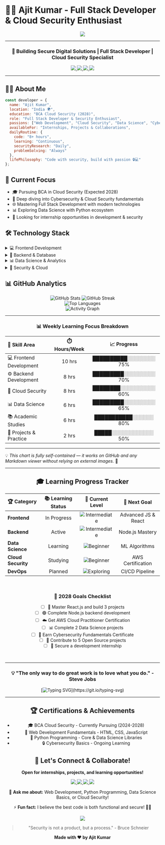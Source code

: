 # 👨‍💻 Ajit Kumar - Full Stack Developer & Cloud Security Enthusiast

<div align="center">
  <img src="https://capsule-render.vercel.app/api?type=waving&color=gradient&customColorList=0,2,3,5,6,8,10,12,14&height=200&section=header&text=Ajit%20Kumar&fontSize=80&animation=fadeIn&fontAlignY=38&desc=Full%20Stack%20Developer%20%7C%20Cloud%20Security&descAlignY=60&descSize=20" />
</div>
 
---

<h3 align="center">
🚀 Building Secure Digital Solutions | Full Stack Developer | Cloud Security Specialist</h3>

<p align="center">
  <a href="https://github.com/ajit-sah01">
    <img src="https://img.shields.io/badge/Portfolio-FF5722?style=for-the-badge&logo=todoist&logoColor=white"/>
  </a>
  <a href="https://x.com/ajit_sah_001">
    <img src="https://img.shields.io/badge/X-1DA1F2?style=for-the-badge&logo=x&logoColor=white"/>
  </a>
   <a href="https://www.instagram.com/anonymous_king_2506/">
    <img src="https://img.shields.io/badge/Instagram-E4405F?style=for-the-badge&logo=instagram&logoColor=white"/>
  </a>
  <a href="https://github.com/ajit-sah01">
    <img src="https://img.shields.io/badge/GitHub-100000?style=for-the-badge&logo=github&logoColor=white"/>
  </a>
  
</p>

---
## 👨‍💻 About Me
```javascript
const developer = {
  name: "Ajit Kumar",
  location: "India 🌍",
  education: "BCA Cloud Security (2028)",
  role: "Full Stack Developer & Security Enthusiast",
  passions: ["Web Development", "Cloud Security", "Data Science", "Cybersecurity"],
  availableFor: "Internships, Projects & Collaborations",
  dailyRoutine: {
    code: "8+ hours",
    learning: "Continuous",
    securityResearch: "Daily",
    problemSolving: "Always"
  },
  lifePhilosophy: "Code with security, build with passion 🔒💻"
};
```

## 🎯 Current Focus

- 🎓 Pursuing BCA in Cloud Security (Expected 2028)
- 🔐 Deep diving into Cybersecurity & Cloud Security fundamentals
- 🌐 Mastering Full Stack Development with modern technologies
- 📊 Exploring Data Science with Python ecosystem
- 🤝 Looking for internship opportunities in development & security

## 🛠️ Technology Stack

<details>
<summary>💻 Frontend Development</summary>
<br>

**Core Technologies:**

<p>
  <img src="https://img.shields.io/badge/HTML5-E34F26?style=for-the-badge&logo=html5&logoColor=white"/>
  <img src="https://img.shields.io/badge/CSS3-1572B6?style=for-the-badge&logo=css3&logoColor=white"/>
  <img src="https://img.shields.io/badge/JavaScript-F7DF1E?style=for-the-badge&logo=javascript&logoColor=black"/>
</p>

**Frameworks & Libraries:**

<p>
  <img src="https://img.shields.io/badge/Bootstrap-563D7C?style=for-the-badge&logo=bootstrap&logoColor=white"/>
  <img src="https://img.shields.io/badge/Tailwind_CSS-38B2AC?style=for-the-badge&logo=tailwind-css&logoColor=white"/>
</p>

</details>

<details>
<summary>🔧 Backend & Database</summary>
<br>

**Programming Languages:**

<p>
  <img src="https://img.shields.io/badge/PHP-777BB4?style=for-the-badge&logo=php&logoColor=white"/>
  <img src="https://img.shields.io/badge/Python-3776AB?style=for-the-badge&logo=python&logoColor=white"/>
  <img src="https://img.shields.io/badge/Java-ED8B00?style=for-the-badge&logo=java&logoColor=white"/>
  <img src="https://img.shields.io/badge/C++-00599C?style=for-the-badge&logo=c%2B%2B&logoColor=white"/>
  <img src="https://img.shields.io/badge/C-00599C?style=for-the-badge&logo=c&logoColor=white"/>
</p>

**Databases:**

<p>
  <img src="https://img.shields.io/badge/MySQL-005C84?style=for-the-badge&logo=mysql&logoColor=white"/>
  <img src="https://img.shields.io/badge/SQL-4479A1?style=for-the-badge&logo=sql&logoColor=white"/>
</p>

</details>

<details>
<summary>📊 Data Science & Analytics</summary>
<br>

**Python Libraries:**

<p>
  <img src="https://img.shields.io/badge/Numpy-013243?style=for-the-badge&logo=numpy&logoColor=white"/>
  <img src="https://img.shields.io/badge/Pandas-150458?style=for-the-badge&logo=pandas&logoColor=white"/>
  <img src="https://img.shields.io/badge/Matplotlib-11557c?style=for-the-badge&logo=python&logoColor=white"/>
  <img src="https://img.shields.io/badge/Seaborn-3776AB?style=for-the-badge&logo=python&logoColor=white"/>
</p>

</details>

<details>
<summary>🔐 Security & Cloud</summary>
<br>

**Areas of Interest:**

<p>
  <img src="https://img.shields.io/badge/Cloud_Security-FF6B35?style=for-the-badge&logo=cloud&logoColor=white"/>
  <img src="https://img.shields.io/badge/Cybersecurity-228B22?style=for-the-badge&logo=security&logoColor=white"/>
  <img src="https://img.shields.io/badge/Network_Security-4B0082?style=for-the-badge&logo=network&logoColor=white"/>
</p>

</details>

## 📊 GitHub Analytics

<div align="center">
  <img src="https://github-readme-stats.vercel.app/api?username=ajit-sah01&show_icons=true&count_private=true&hide_border=true&theme=tokyonight&bg_color=0D1117&title_color=4ECDC4&icon_color=F8D866" alt="GitHub Stats" />
  
  <img src="https://streak-stats.demolab.com?user=ajit-sah01&theme=tokyonight&background=0D1117&hide_border=true&stroke=4ECDC4" alt="GitHub Streak" />
</div>

<div align="center">
  <img src="https://github-readme-stats.vercel.app/api/top-langs/?username=ajit-sah01&layout=compact&theme=tokyonight&bg_color=0D1117&hide_border=true&title_color=4ECDC4&text_color=FFF&icon_color=F8D866" alt="Top Languages" />
</div>

<div align="center">
  <img src="https://github-readme-activity-graph.vercel.app/graph?username=ajit-sah01&custom_title=Contribution%20Graph&bg_color=0D1117&color=F8D866&line=4ECDC4&point=FFFFFF&area=true&hide_border=true" alt="Activity Graph" />
</div>





---


<div align="center">

### 📊 Weekly Learning Focus Breakdown

| 🎯 Skill Area | ⏱️ Hours/Week | 📈 Progress |
|:-------------------------|:-------------:|:----------------------:|
| 💻 Frontend Development | 10 hrs | ██████████░░░░░░░░ 75% |
| ⚙️ Backend Development | 8 hrs | █████████░░░░░░░░░ 70% |
| 🔐 Cloud Security | 8 hrs | ████████░░░░░░░░░░ 60% |
| 📊 Data Science | 6 hrs | █████████░░░░░░░░░ 65% |
| 📚 Academic Studies | 6 hrs | ███████████░░░░░░ 80% |
| 🚀 Projects & Practice | 2 hrs | █████░░░░░░░░░░░░ 50% |

</div>

---

💡 *This chart is fully self-contained — it works on GitHub and any Markdown viewer without relying on external images.* 🚀

---
<div align="center">

## 🎓 Learning Progress Tracker

<div align="center">
</div>

| 🏆 Category | 📚 Learning Status | 🎯 Current Level | 🚀 Next Goal |
|:---|:---:|:---:|:---:|
| **Frontend** | In Progress | ![Intermediate](https://img.shields.io/badge/Level-Intermediate-blue?style=for-the-badge) | Advanced JS & React |
| **Backend** | Active | ![Intermediate](https://img.shields.io/badge/Level-Intermediate-blue?style=for-the-badge) | Node.js Mastery |
| **Data Science** | Learning | ![Beginner](https://img.shields.io/badge/Level-Beginner-green?style=for-the-badge) | ML Algorithms |
| **Cloud Security** | Studying | ![Beginner](https://img.shields.io/badge/Level-Beginner-green?style=for-the-badge) | AWS Certification |
| **DevOps** | Planned | ![Exploring](https://img.shields.io/badge/Level-Exploring-yellow?style=for-the-badge) | CI/CD Pipeline |

<br/>


### 🎯 2028 Goals Checklist

- [ ] 🎨 Master React.js and build 3 projects
- [ ] 🟢 Complete Node.js backend development
- [ ] ☁️ Get AWS Cloud Practitioner Certification
- [ ] 📊 Complete 2 Data Science projects
- [ ] 🔐 Earn Cybersecurity Fundamentals Certificate
- [ ] 🚀 Contribute to 5 Open Source projects
- [ ] 💼 Secure a development internship

</div>

<br/>

---

<div align="center">

### 💡 "The only way to do great work is to love what you do." - Steve Jobs

[![Typing SVG](https://readme-typing-svg.demolab.com?font=Fira+Code&weight=600&size=22&pause=1000&color=4ECDC4&center=true&vCenter=true&width=600&lines=Building+Tomorrow's+Technology+Today;Learning+%7C+Growing+%7C+Innovating;Security-First+Development+Mindset;Always+Ready+for+New+Challenges!)](https://git.io/typing-svg)

</div>

---
<div align="center">

## 🏆 Certifications & Achievements

- 🎓 BCA Cloud Security - Currently Pursuing (2024-2028)
- 📜 Web Development Fundamentals - HTML, CSS, JavaScript
- 🐍 Python Programming - Core & Data Science Libraries
- 🔒 Cybersecurity Basics - Ongoing Learning

## 🤝 Let's Connect & Collaborate!

<div align="center">

**Open for internships, projects, and learning opportunities!**

<p>
  <a href="mailto:ajitk23192@gmail.com">
    <img src="https://img.shields.io/badge/Email-D14836?style=for-the-badge&logo=gmail&logoColor=white"/>
  </a>
  <a href="https://www.linkedin.com/in/ajit-k-0b9b46288/">
    <img src="https://img.shields.io/badge/LinkedIn-0077B5?style=for-the-badge&logo=linkedin&logoColor=white"/>
  </a>
  <a href="https://www.instagram.com/anonymous_king_2506/">
    <img src="https://img.shields.io/badge/Instagram-E4405F?style=for-the-badge&logo=instagram&logoColor=white"/>
  </a>
  <a href="https://github.com/ajit-sah01">
    <img src="https://img.shields.io/badge/GitHub-100000?style=for-the-badge&logo=github&logoColor=white"/>
  </a>
</p>


💬 **Ask me about:** Web Development, Python Programming, Data Science Basics, or Cloud Security!

⚡ **Fun fact:** I believe the best code is both functional and secure! 🔐✨

</div>

<div align="center">
  <img src="https://capsule-render.vercel.app/api?type=waving&color=gradient&customColorList=0,2,3,5,6,8,10,12,14&height=100&section=footer" />
</div>

<div align="center">

> "Security is not a product, but a process." - Bruce Schneier

**Made with ❤️ by Ajit Kumar**

</div>
